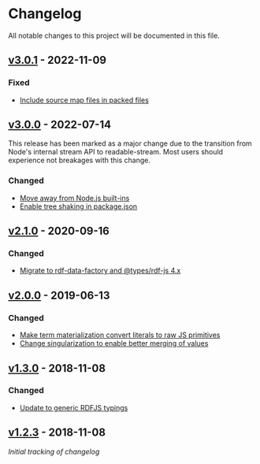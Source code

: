 # Changelog
All notable changes to this project will be documented in this file.

<a name="v3.0.1"></a>
## [v3.0.1](https://github.com/rubensworks/sparqljson-to-tree.js/compare/v3.0.0...v3.0.1) - 2022-11-09

### Fixed
* [Include source map files in packed files](https://github.com/rubensworks/sparqljson-to-tree.js/commit/04550ff6603aad628623da2fc9668b429afeb0c1)

<a name="v3.0.0"></a>
## [v3.0.0](https://github.com/rubensworks/sparqljson-to-tree.js/compare/v2.1.0...v3.0.0) - 2022-07-14

This release has been marked as a major change due to the transition from Node's internal stream API to readable-stream. Most users should experience not breakages with this change.

### Changed
* [Move away from Node.js built-ins](https://github.com/rubensworks/sparqljson-to-tree.js/commit/300a848fecb39b9d11d4e43925eb48ef0a6167b6)
* [Enable tree shaking in package.json](https://github.com/rubensworks/sparqljson-to-tree.js/commit/8c51fc2ae34d32254c833788510fee11afe291d1)

<a name="v2.1.0"></a>
## [v2.1.0](https://github.com/rubensworks/sparqljson-to-tree.js/compare/v1.3.0...v2.1.0) - 2020-09-16

### Changed
* [Migrate to rdf-data-factory and @types/rdf-js 4.x](https://github.com/rubensworks/sparqljson-to-tree.js/commit/98d02bf6973dedaae0837f7e641838cce13a8936)

<a name="v2.0.0"></a>
## [v2.0.0](https://github.com/rubensworks/sparqljson-to-tree.js/compare/v1.3.0...v2.0.0) - 2019-06-13

### Changed
* [Make term materialization convert literals to raw JS primitives](https://github.com/rubensworks/sparqljson-to-tree.js/commit/d96e26f021ab4cc8a119b2eb9504a214a6c30e54)
* [Change singularization to enable better merging of values](https://github.com/rubensworks/sparqljson-to-tree.js/commit/5a2225c44325bd7f5b0074922b76079661337ac0)

<a name="v1.3.0"></a>
## [v1.3.0](https://github.com/rubensworks/sparqljson-to-tree.js/compare/v1.2.3...v1.3.0) - 2018-11-08

### Changed
* [Update to generic RDFJS typings](https://github.com/rubensworks/sparqljson-to-tree.js/commit/042467706f147ae434c961fea77be023bb502238)

<a name="v1.2.3"></a>
## [v1.2.3](https://github.com/rubensworks/sparqljson-to-tree.js/compare/v1.2.3...v1.2.3) - 2018-11-08

_Initial tracking of changelog_
